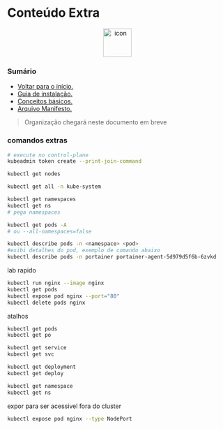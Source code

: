 # Conteúdo Extra

<div  align="center" style="align-items: flex-start;"><img src="https://techstack-generator.vercel.app/kubernetes-icon.svg" alt="icon" width="65" height="65" /></div>

### Sumário
- <a href="https://github.com/joao-prs/kubernetes">Voltar para o início.</a>
- <a href="https://github.com/joao-prs/kubernetes/blob/main/doc/kubernetes1.26.md">Guia de instalação.</a>
- <a href="https://github.com/joao-prs/kubernetes/blob/main/doc/kubernetes.concepts.md">Conceitos básicos.</a>
- <a href="https://github.com/joao-prs/kubernetes/blob/main/doc/kubernetes.manifest.md">Arquivo Manifesto.</a>

> Organização chegará neste documento em breve

### comandos extras

```bash
# execute no control-plane
kubeadmin token create --print-join-command

kubectl get nodes

kubectl get all -n kube-system
```

```bash
kubectl get namespaces
kubectl get ns
# pega namespaces

kubectl get pods -A
# ou --all-namespaces=false

kubectl describe pods -n <namespace> <pod>
#exibi detalhes do pod, exemplo de comando abaixo
kubectl describe pods -n portainer portainer-agent-5d979d5f6b-6zvkd
```

lab rapido
```bash
kubectl run nginx --image nginx
kubectl get pods
kubectl expose pod nginx --port="80"
kubectl delete pods nginx
```

atalhos
```bash
kubectl get pods
kubectl get po

kubectl get service
kubectl get svc

kubectl get deployment
kubectl get deploy

kubectl get namespace
kubectl get ns
```

expor para ser acessivel fora do cluster
```bash
kubectl expose pod nginx --type NodePort
```
